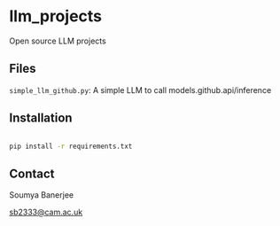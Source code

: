 # llm_projects

Open source LLM projects

## Files

`simple_llm_github.py`: A simple LLM to call models.github.api/inference

## Installation

```bash

pip install -r requirements.txt
```

## Contact

Soumya Banerjee

sb2333@cam.ac.uk

